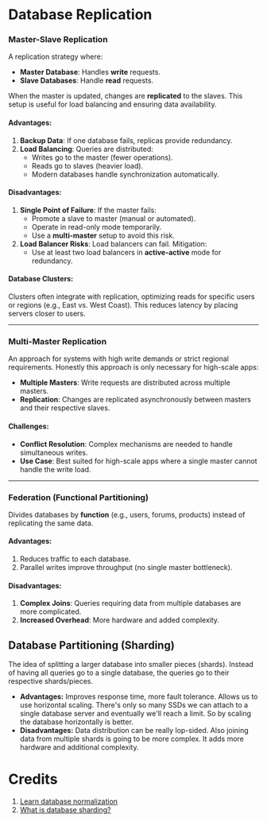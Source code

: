 # Database Replication

### **Master-Slave Replication**
A replication strategy where:
- **Master Database**: Handles **write** requests.
- **Slave Databases**: Handle **read** requests.

When the master is updated, changes are **replicated** to the slaves. This setup is useful for load balancing and ensuring data availability.

#### **Advantages**:
1. **Backup Data**: If one database fails, replicas provide redundancy.
2. **Load Balancing**: Queries are distributed:
   - Writes go to the master (fewer operations).
   - Reads go to slaves (heavier load).
   - Modern databases handle synchronization automatically.

#### **Disadvantages**:
1. **Single Point of Failure**: If the master fails:
   - Promote a slave to master (manual or automated).
   - Operate in read-only mode temporarily.
   - Use a **multi-master** setup to avoid this risk.
2. **Load Balancer Risks**: Load balancers can fail. Mitigation:
   - Use at least two load balancers in **active-active** mode for redundancy.

#### **Database Clusters**:
Clusters often integrate with replication, optimizing reads for specific users or regions (e.g., East vs. West Coast). This reduces latency by placing servers closer to users.

---
### **Multi-Master Replication**
An approach for systems with high write demands or strict regional requirements. Honestly this approach is only necessary for high-scale apps:
- **Multiple Masters**: Write requests are distributed across multiple masters.
- **Replication**: Changes are replicated asynchronously between masters and their respective slaves.

#### **Challenges**:
- **Conflict Resolution**: Complex mechanisms are needed to handle simultaneous writes.
- **Use Case**: Best suited for high-scale apps where a single master cannot handle the write load.

---
### **Federation (Functional Partitioning)**
Divides databases by **function** (e.g., users, forums, products) instead of replicating the same data.

#### **Advantages**:
1. Reduces traffic to each database.
2. Parallel writes improve throughput (no single master bottleneck).

#### **Disadvantages**:
1. **Complex Joins**: Queries requiring data from multiple databases are more complicated.
2. **Increased Overhead**: More hardware and added complexity. 


## Database Partitioning (Sharding)
The idea of splitting a larger database into smaller pieces (shards). Instead of having all queries go to a single database, the queries go to their respective shards/pieces. 
- **Advantages:** Improves response time, more fault tolerance. Allows us to use horizontal scaling. There's only so many SSDs we can attach to a single database server and eventually we'll reach a limit. So by scaling the database horizontally is better.
- **Disadvantages:** Data distribution can be really lop-sided. Also joining data from multiple shards is going to be more complex. It adds more hardware and additional complexity.

# Credits
1. [Learn database normalization](https://www.youtube.com/watch?v=GFQaEYEc8_8)
2. [What is database sharding?](https://www.youtube.com/watch?v=XP98YCr-iXQ)